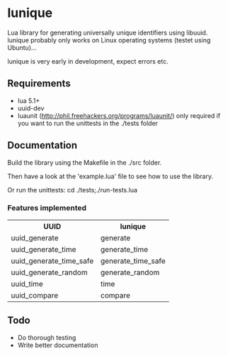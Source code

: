 # lunique #
Lua library for generating universally unique identifiers using libuuid.
lunique probably only works on Linux operating systems (testet using Ubuntu)...

lunique is very early in development, expect errors etc.

## Requirements ##
* lua 5.1+
* uuid-dev
* luaunit (http://phil.freehackers.org/programs/luaunit/) only required if you want to run the unittests in the ./tests folder

## Documentation ##
Build the library using the Makefile in the ./src folder.

Then have a look at the 'example.lua' file to see how to use the library.

Or run the unittests: cd ./tests;./run-tests.lua

### Features implemented ###
<table>
    <tr>
        <th>UUID</th>
        <th>lunique</th>
    </tr>
    <tr>
        <td>uuid_generate</td>
        <td>generate</td>
    </tr>
    <tr>
    	<td>uuid_generate_time</td>
    	<td>generate_time</td>
    </tr>
    <tr>
    	<td>uuid_generate_time_safe</td>
    	<td>generate_time_safe</td>
    </tr>
    <tr>
    	<td>uuid_generate_random</td>
    	<td>generate_random</td>
    </tr>
    <tr>
    	<td>uuid_time</td>
    	<td>time</td>
    </tr>
    <tr>
    	<td>uuid_compare</td>
    	<td>compare</td>
    </tr>

</table>

## Todo ##
* Do thorough testing
* Write better documentation
